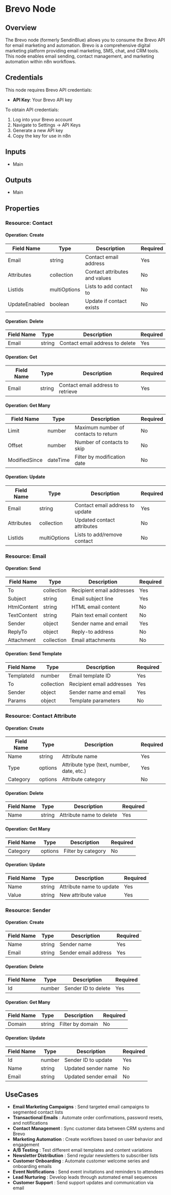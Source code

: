 # Brevo Node

## Overview

The Brevo node (formerly SendinBlue) allows you to consume the Brevo API for email marketing and automation. Brevo is a comprehensive digital marketing platform providing email marketing, SMS, chat, and CRM tools. This node enables email sending, contact management, and marketing automation within n8n workflows.

## Credentials

This node requires Brevo API credentials:
- **API Key**: Your Brevo API key

To obtain API credentials:
1. Log into your Brevo account
2. Navigate to Settings → API Keys
3. Generate a new API key
4. Copy the key for use in n8n

## Inputs

- Main

## Outputs

- Main

## Properties

### Resource: Contact

#### Operation: Create

| Field Name | Type | Description | Required |
|---|---|---|---|
| Email | string | Contact email address | Yes |
| Attributes | collection | Contact attributes and values | No |
| ListIds | multiOptions | Lists to add contact to | No |
| UpdateEnabled | boolean | Update if contact exists | No |

#### Operation: Delete

| Field Name | Type | Description | Required |
|---|---|---|---|
| Email | string | Contact email address to delete | Yes |

#### Operation: Get

| Field Name | Type | Description | Required |
|---|---|---|---|
| Email | string | Contact email address to retrieve | Yes |

#### Operation: Get Many

| Field Name | Type | Description | Required |
|---|---|---|---|
| Limit | number | Maximum number of contacts to return | No |
| Offset | number | Number of contacts to skip | No |
| ModifiedSince | dateTime | Filter by modification date | No |

#### Operation: Update

| Field Name | Type | Description | Required |
|---|---|---|---|
| Email | string | Contact email address to update | Yes |
| Attributes | collection | Updated contact attributes | No |
| ListIds | multiOptions | Lists to add/remove contact | No |

### Resource: Email

#### Operation: Send

| Field Name | Type | Description | Required |
|---|---|---|---|
| To | collection | Recipient email addresses | Yes |
| Subject | string | Email subject line | Yes |
| HtmlContent | string | HTML email content | No |
| TextContent | string | Plain text email content | No |
| Sender | object | Sender name and email | Yes |
| ReplyTo | object | Reply-to address | No |
| Attachment | collection | Email attachments | No |

#### Operation: Send Template

| Field Name | Type | Description | Required |
|---|---|---|---|
| TemplateId | number | Email template ID | Yes |
| To | collection | Recipient email addresses | Yes |
| Sender | object | Sender name and email | Yes |
| Params | object | Template parameters | No |

### Resource: Contact Attribute

#### Operation: Create

| Field Name | Type | Description | Required |
|---|---|---|---|
| Name | string | Attribute name | Yes |
| Type | options | Attribute type (text, number, date, etc.) | Yes |
| Category | options | Attribute category | No |

#### Operation: Delete

| Field Name | Type | Description | Required |
|---|---|---|---|
| Name | string | Attribute name to delete | Yes |

#### Operation: Get Many

| Field Name | Type | Description | Required |
|---|---|---|---|
| Category | options | Filter by category | No |

#### Operation: Update

| Field Name | Type | Description | Required |
|---|---|---|---|
| Name | string | Attribute name to update | Yes |
| Value | string | New attribute value | Yes |

### Resource: Sender

#### Operation: Create

| Field Name | Type | Description | Required |
|---|---|---|---|
| Name | string | Sender name | Yes |
| Email | string | Sender email address | Yes |

#### Operation: Delete

| Field Name | Type | Description | Required |
|---|---|---|---|
| Id | number | Sender ID to delete | Yes |

#### Operation: Get Many

| Field Name | Type | Description | Required |
|---|---|---|---|
| Domain | string | Filter by domain | No |

#### Operation: Update

| Field Name | Type | Description | Required |
|---|---|---|---|
| Id | number | Sender ID to update | Yes |
| Name | string | Updated sender name | No |
| Email | string | Updated sender email | No |

## UseCases

- **Email Marketing Campaigns** : Send targeted email campaigns to segmented contact lists
- **Transactional Emails** : Automate order confirmations, password resets, and notifications
- **Contact Management** : Sync customer data between CRM systems and Brevo
- **Marketing Automation** : Create workflows based on user behavior and engagement
- **A/B Testing** : Test different email templates and content variations
- **Newsletter Distribution** : Send regular newsletters to subscriber lists
- **Customer Onboarding** : Automate customer welcome series and onboarding emails
- **Event Notifications** : Send event invitations and reminders to attendees
- **Lead Nurturing** : Develop leads through automated email sequences
- **Customer Support** : Send support updates and communication via email
